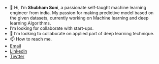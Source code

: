 - 👋 Hi, I’m **Shubham Soni**, a passionate self-taught machine learning engineer from india. My passion for making predictive model based on the given datasets, currently working on Machine learning and deep learning Algorithms.
-   I’m looking for collaborate with start-ups.
- 💞️ I’m looking to collaborate on applied part of deep learning technique.
- 📫 How to reach me.
-  [Email](shubham.soni9044@gmail.com)
-  [Linkedin](https://www.linkedin.com/in/shubham-kumar-soni-320b331b0/)
-  [Tiwtter](https://twitter.com/Shubham74347618)


